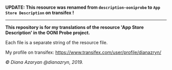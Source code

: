 **UPDATE: This resource was renamed from `description-ooniprobe` to `App Store Description` on transifex !**

-------------------------------------------------------------------------------------------------------------------------------

**This repository is for my translations of the resource 'App Store Description' in the OONI Probe project.**

Each file is a separate string of the resource file.

My profile on transifex: https://www.transifex.com/user/profile/dianazryn/

*© Diana Azaryan @dianazryn, 2019.*
